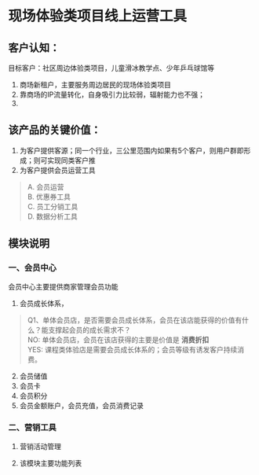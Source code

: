 # 现场体验类项目线上运营工具

## 客户认知：
目标客户：社区周边体验类项目，儿童滑冰教学点、少年乒乓球馆等

1. 商场新租户，主要服务周边居民的现场体验类项目
2. 靠商场的IP流量转化，自身吸引力比较弱，辐射能力也不强；
3.   

## 该产品的关键价值：

1. 为客户提供客源；同一个行业，三公里范围内如果有5个客户，则用户群即形成；则可实现同类客户推
2. 为客户提供会员运营工具
> A. 会员运营  
> B. 优惠券工具  
> C. 员工分销工具  
> D. 数据分析工具  

## 模块说明

### 一、会员中心
会员中心主要提供商家管理会员功能
1. 会员成长体系，
> Q1、单体会员店，是否需要会员成长体系，会员在该店能获得的价值有什么？能支撑起会员的成长需求不？  
> NO: 单体会员店，会员在该店获得的主要是价值是 **消费折扣**  
> YES: 课程类体验店是需要会员成长体系的；会员等级有诱发客户持续消费。  

2. 会员储值
1. 会员卡
2. 会员积分
3. 会员金额账户，会员充值，会员消费记录



### 二、营销工具
1. 营销活动管理

2. 该模块主要功能列表











